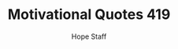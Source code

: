 ---
image: /assets/img/mq/mq_419_gordon.png
title: Motivational Quotes 419
categories:
  - Motivational Quotes
author: Hope Staff
notes: Motivational Quotes 419
embed: >-
  EMBED_GOES_HERE
transcript: >-
  SOME LINES OF TEXT START HERE
---